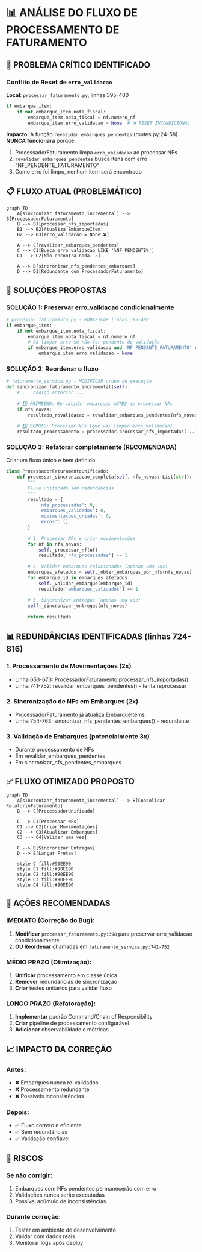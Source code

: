# 📊 ANÁLISE DO FLUXO DE PROCESSAMENTO DE FATURAMENTO

## 🔴 PROBLEMA CRÍTICO IDENTIFICADO

### Conflito de Reset de `erro_validacao`

**Local**: `processar_faturamento.py`, linhas 395-400
```python
if embarque_item:
    if not embarque_item.nota_fiscal:
        embarque_item.nota_fiscal = nf.numero_nf
        embarque_item.erro_validacao = None  # ❌ RESET INCONDICIONAL
```

**Impacto**: A função `revalidar_embarques_pendentes` (routes.py:24-58) **NUNCA funcionará** porque:
1. ProcessadorFaturamento limpa `erro_validacao` ao processar NFs
2. `revalidar_embarques_pendentes` busca itens com erro "NF_PENDENTE_FATURAMENTO"
3. Como erro foi limpo, nenhum item será encontrado

## 📋 FLUXO ATUAL (PROBLEMÁTICO)

```mermaid
graph TD
    A[sincronizar_faturamento_incremental] --> B[ProcessadorFaturamento]
    B --> B1[processar_nfs_importadas]
    B1 --> B2[Atualiza EmbarqueItem]
    B2 --> B3[erro_validacao = None ❌]
    
    A --> C[revalidar_embarques_pendentes]
    C --> C1[Busca erro_validacao LIKE '%NF_PENDENTE%']
    C1 --> C2[Não encontra nada! ⚠️]
    
    A --> D[sincronizar_nfs_pendentes_embarques]
    D --> D1[Redundante com ProcessadorFaturamento]
```

## 🎯 SOLUÇÕES PROPOSTAS

### SOLUÇÃO 1: Preservar erro_validacao condicionalmente

```python
# processar_faturamento.py - MODIFICAR linhas 395-400
if embarque_item:
    if not embarque_item.nota_fiscal:
        embarque_item.nota_fiscal = nf.numero_nf
        # Só limpar erro se não for pendente de validação
        if embarque_item.erro_validacao and 'NF_PENDENTE_FATURAMENTO' not in embarque_item.erro_validacao:
            embarque_item.erro_validacao = None
```

### SOLUÇÃO 2: Reordenar o fluxo

```python
# faturamento_service.py - MODIFICAR ordem de execução
def sincronizar_faturamento_incremental(self):
    # ... código anterior ...
    
    # 1️⃣ PRIMEIRO: Re-validar embarques ANTES de processar NFs
    if nfs_novas:
        resultado_revalidacao = revalidar_embarques_pendentes(nfs_novas)
    
    # 2️⃣ DEPOIS: Processar NFs (que vai limpar erro_validacao)
    resultado_processamento = processador.processar_nfs_importadas(...)
```

### SOLUÇÃO 3: Refatorar completamente (RECOMENDADA)

Criar um fluxo único e bem definido:

```python
class ProcessadorFaturamentoUnificado:
    def processar_sincronizacao_completa(self, nfs_novas: List[str]):
        """
        Fluxo unificado sem redundâncias
        """
        resultado = {
            'nfs_processadas': 0,
            'embarques_validados': 0,
            'movimentacoes_criadas': 0,
            'erros': []
        }
        
        # 1. Processar NFs e criar movimentações
        for nf in nfs_novas:
            self._processar_nf(nf)
            resultado['nfs_processadas'] += 1
        
        # 2. Validar embarques relacionados (apenas uma vez)
        embarques_afetados = self._obter_embarques_por_nfs(nfs_novas)
        for embarque_id in embarques_afetados:
            self._validar_embarque(embarque_id)
            resultado['embarques_validados'] += 1
        
        # 3. Sincronizar entregas (apenas uma vez)
        self._sincronizar_entregas(nfs_novas)
        
        return resultado
```

## 📊 REDUNDÂNCIAS IDENTIFICADAS (linhas 724-816)

### 1. **Processamento de Movimentações (2x)**
- Linha 653-673: ProcessadorFaturamento.processar_nfs_importadas()
- Linha 741-752: revalidar_embarques_pendentes() - tenta reprocessar

### 2. **Sincronização de NFs em Embarques (2x)**
- ProcessadorFaturamento já atualiza EmbarqueItems
- Linha 754-763: sincronizar_nfs_pendentes_embarques() - redundante

### 3. **Validação de Embarques (potencialmente 3x)**
- Durante processamento de NFs
- Em revalidar_embarques_pendentes
- Em sincronizar_nfs_pendentes_embarques

## ✅ FLUXO OTIMIZADO PROPOSTO

```mermaid
graph TD
    A[sincronizar_faturamento_incremental] --> B[Consolidar RelatorioFaturamento]
    B --> C[ProcessadorUnificado]
    
    C --> C1[Processar NFs]
    C1 --> C2[Criar Movimentações]
    C2 --> C3[Atualizar Embarques]
    C3 --> C4[Validar uma vez]
    
    C --> D[Sincronizar Entregas]
    D --> E[Lançar Fretes]
    
    style C fill:#90EE90
    style C1 fill:#90EE90
    style C2 fill:#90EE90
    style C3 fill:#90EE90
    style C4 fill:#90EE90
```

## 🔧 AÇÕES RECOMENDADAS

### IMEDIATO (Correção do Bug):
1. **Modificar** `processar_faturamento.py:398` para preservar erro_validacao condicionalmente
2. **OU Reordenar** chamadas em `faturamento_service.py:741-752`

### MÉDIO PRAZO (Otimização):
1. **Unificar** processamento em classe única
2. **Remover** redundâncias de sincronização
3. **Criar** testes unitários para validar fluxo

### LONGO PRAZO (Refatoração):
1. **Implementar** padrão Command/Chain of Responsibility
2. **Criar** pipeline de processamento configurável
3. **Adicionar** observabilidade e métricas

## 📈 IMPACTO DA CORREÇÃO

### Antes:
- ❌ Embarques nunca re-validados
- ❌ Processamento redundante
- ❌ Possíveis inconsistências

### Depois:
- ✅ Fluxo correto e eficiente
- ✅ Sem redundâncias
- ✅ Validação confiável

## 🚨 RISCOS

### Se não corrigir:
1. Embarques com NFs pendentes permanecerão com erro
2. Validações nunca serão executadas
3. Possível acúmulo de inconsistências

### Durante correção:
1. Testar em ambiente de desenvolvimento
2. Validar com dados reais
3. Monitorar logs após deploy